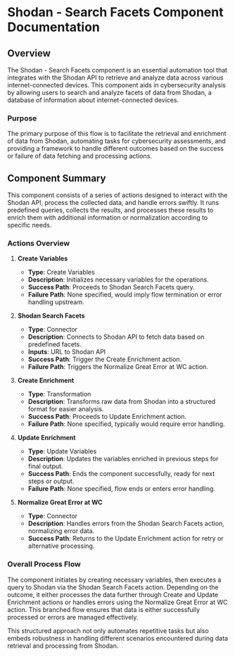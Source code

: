 # Shodan - Search Facets Component Documentation

## Overview
The Shodan - Search Facets component is an essential automation tool that integrates with the Shodan API to retrieve and analyze data across various internet-connected devices. This component aids in cybersecurity analysis by allowing users to search and analyze facets of data from Shodan, a database of information about internet-connected devices.

### Purpose
The primary purpose of this flow is to facilitate the retrieval and enrichment of data from Shodan, automating tasks for cybersecurity assessments, and providing a framework to handle different outcomes based on the success or failure of data fetching and processing actions.

## Component Summary
This component consists of a series of actions designed to interact with the Shodan API, process the collected data, and handle errors swiftly. It runs predefined queries, collects the results, and processes these results to enrich them with additional information or normalization according to specific needs.

### Actions Overview
1. **Create Variables**
   - **Type**: Create Variables 
   - **Description**: Initializes necessary variables for the operations.
   - **Success Path**: Proceeds to Shodan Search Facets query.
   - **Failure Path**: None specified, would imply flow termination or error handling upstream.

2. **Shodan Search Facets**
   - **Type**: Connector
   - **Description**: Connects to Shodan API to fetch data based on predefined facets.
   - **Inputs**: URL to Shodan API
   - **Success Path**: Trigger the Create Enrichment action.
   - **Failure Path**: Triggers the Normalize Great Error at WC action.

3. **Create Enrichment**
   - **Type**: Transformation
   - **Description**: Transforms raw data from Shodan into a structured format for easier analysis.
   - **Success Path**: Proceeds to Update Enrichment action.
   - **Failure Path**: None specified, typically would require error handling.

4. **Update Enrichment**
   - **Type**: Update Variables
   - **Description**: Updates the variables enriched in previous steps for final output.
   - **Success Path**: Ends the component successfully, ready for next steps or output.
   - **Failure Path**: None specified, flow ends or enters error handling.

5. **Normalize Great Error at WC**
   - **Type**: Connector
   - **Description**: Handles errors from the Shodan Search Facets action, normalizing error data.
   - **Success Path**: Returns to the Update Enrichment action for retry or alternative processing.

### Overall Process Flow
The component initiates by creating necessary variables, then executes a query to Shodan via the Shodan Search Facets action. Depending on the outcome, it either processes the data further through Create and Update Enrichment actions or handles errors using the Normalize Great Error at WC action. This branched flow ensures that data is either successfully processed or errors are managed effectively.

This structured approach not only automates repetitive tasks but also embeds robustness in handling different scenarios encountered during data retrieval and processing from Shodan.

